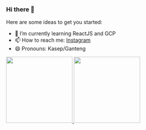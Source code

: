 ### Hi there 👋


Here are some ideas to get you started:

- 🌱 I’m currently learning ReactJS and GCP
- 📫 How to reach me: [Instagram](https://www.instagram.com/izurohmanq/)
- 😄 Pronouns: Kasep/Ganteng

<p align="left">
<a href="https://github.com/Izurohmanq">
  <img height="180em" src="https://github-readme-stats-eight-theta.vercel.app/api?username=Izurohmanq&show_icons=true&theme=algolia&include_all_commits=true&count_private=true"/>
  <img height="180em" src="https://github-readme-stats-eight-theta.vercel.app/api/top-langs/?username=Izurohmanq&layout=compact&langs_count=8&theme=algolia"/>
</a>
</p>


